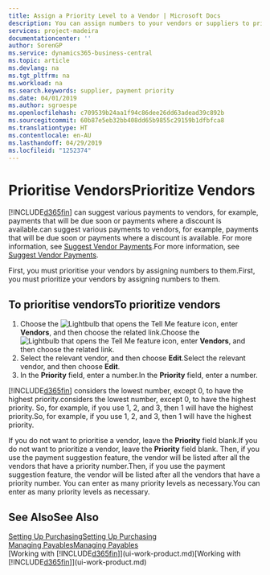 ```yaml
---
title: Assign a Priority Level to a Vendor | Microsoft Docs
description: You can assign numbers to your vendors or suppliers to prioritise them and facilitate payment suggestions in Business Central.
services: project-madeira
documentationcenter: ''
author: SorenGP
ms.service: dynamics365-business-central
ms.topic: article
ms.devlang: na
ms.tgt_pltfrm: na
ms.workload: na
ms.search.keywords: supplier, payment priority
ms.date: 04/01/2019
ms.author: sgroespe
ms.openlocfilehash: c709539b24aa1f94c86dee26dd63adead39c892b
ms.sourcegitcommit: 60b87e5eb32bb408dd65b9855c29159b1dfbfca8
ms.translationtype: HT
ms.contentlocale: en-AU
ms.lasthandoff: 04/29/2019
ms.locfileid: "1252374"
---
```

# <a name="prioritize-vendors"></a><span data-ttu-id="4ad69-103">Prioritise Vendors</span><span class="sxs-lookup"><span data-stu-id="4ad69-103">Prioritize Vendors</span></span>
[!INCLUDE[d365fin](includes/d365fin_md.md)] <span data-ttu-id="4ad69-104">can suggest various payments to vendors, for example, payments that will be due soon or payments where a discount is available.</span><span class="sxs-lookup"><span data-stu-id="4ad69-104">can suggest various payments to vendors, for example, payments that will be due soon or payments where a discount is available.</span></span> <span data-ttu-id="4ad69-105">For more information, see [Suggest Vendor Payments](payables-how-suggest-vendor-payments.md).</span><span class="sxs-lookup"><span data-stu-id="4ad69-105">For more information, see [Suggest Vendor Payments](payables-how-suggest-vendor-payments.md).</span></span>

<span data-ttu-id="4ad69-106">First, you must prioritise your vendors by assigning numbers to them.</span><span class="sxs-lookup"><span data-stu-id="4ad69-106">First, you must prioritize your vendors by assigning numbers to them.</span></span>

## <a name="to-prioritize-vendors"></a><span data-ttu-id="4ad69-107">To prioritise vendors</span><span class="sxs-lookup"><span data-stu-id="4ad69-107">To prioritize vendors</span></span>
1. <span data-ttu-id="4ad69-108">Choose the ![Lightbulb that opens the Tell Me feature](media/ui-search/search_small.png "Tell me what you want to do") icon, enter **Vendors**, and then choose the related link.</span><span class="sxs-lookup"><span data-stu-id="4ad69-108">Choose the ![Lightbulb that opens the Tell Me feature](media/ui-search/search_small.png "Tell me what you want to do") icon, enter **Vendors**, and then choose the related link.</span></span>
2. <span data-ttu-id="4ad69-109">Select the relevant vendor, and then choose **Edit**.</span><span class="sxs-lookup"><span data-stu-id="4ad69-109">Select the relevant vendor, and then choose **Edit**.</span></span>
3. <span data-ttu-id="4ad69-110">In the **Priority** field, enter a number.</span><span class="sxs-lookup"><span data-stu-id="4ad69-110">In the **Priority** field, enter a number.</span></span>

[!INCLUDE[d365fin](includes/d365fin_md.md)] <span data-ttu-id="4ad69-111">considers the lowest number, except 0, to have the highest priority.</span><span class="sxs-lookup"><span data-stu-id="4ad69-111">considers the lowest number, except 0, to have the highest priority.</span></span> <span data-ttu-id="4ad69-112">So, for example, if you use 1, 2, and 3, then 1 will have the highest priority.</span><span class="sxs-lookup"><span data-stu-id="4ad69-112">So, for example, if you use 1, 2, and 3, then 1 will have the highest priority.</span></span>

<span data-ttu-id="4ad69-113">If you do not want to prioritise a vendor, leave the **Priority** field blank.</span><span class="sxs-lookup"><span data-stu-id="4ad69-113">If you do not want to prioritize a vendor, leave the **Priority** field blank.</span></span> <span data-ttu-id="4ad69-114">Then, if you use the payment suggestion feature, the vendor will be listed after all the vendors that have a priority number.</span><span class="sxs-lookup"><span data-stu-id="4ad69-114">Then, if you use the payment suggestion feature, the vendor will be listed after all the vendors that have a priority number.</span></span> <span data-ttu-id="4ad69-115">You can enter as many priority levels as necessary.</span><span class="sxs-lookup"><span data-stu-id="4ad69-115">You can enter as many priority levels as necessary.</span></span>

## <a name="see-also"></a><span data-ttu-id="4ad69-116">See Also</span><span class="sxs-lookup"><span data-stu-id="4ad69-116">See Also</span></span>
[<span data-ttu-id="4ad69-117">Setting Up Purchasing</span><span class="sxs-lookup"><span data-stu-id="4ad69-117">Setting Up Purchasing</span></span>](purchasing-setup-purchasing.md)  
[<span data-ttu-id="4ad69-118">Managing Payables</span><span class="sxs-lookup"><span data-stu-id="4ad69-118">Managing Payables</span></span>](payables-manage-payables.md)  
<span data-ttu-id="4ad69-119">[Working with [!INCLUDE[d365fin](includes/d365fin_md.md)]](ui-work-product.md)</span><span class="sxs-lookup"><span data-stu-id="4ad69-119">[Working with [!INCLUDE[d365fin](includes/d365fin_md.md)]](ui-work-product.md)</span></span>
